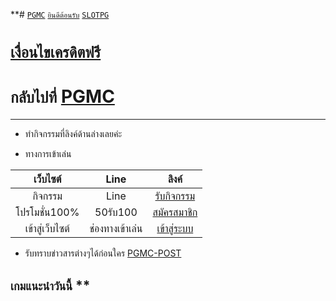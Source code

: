 **# [`PGMC`](https://pgslotmc.com) [```ยินดีต้อนรับ```](https://lin.ee/4RhSvlG) [```SLOTPG```](https://pgslotmc.com)

# [**`เงื่อนไขเครดิตฟรี`**](https://pgslotmc.github.io/newpost/เอกสาร/)

# `กลับไปที่`  [PGMC](https://pgslotmc.github.io/newpost)
---
- ทำกิจกรรมที่ลิงค์ด้านล่างเลยค่ะ

- ทางการเข้าเล่น

|เว็บไซต์|Line|ลิงค์|
|:-:|:-:|:-:|
| กิจกรรม | Line | [รับกิจกรรม](https://share-app-pgmc.web.app) |
| โปรโมชั่น100% | 50รับ100 | [สมัครสมาชิก](https://liff.line.me/1657270386-qGjJG67J) | 
| เข้าสู่เว็บไซต์ | ช่องทางเข้าเล่น | [เข้าสู่ระบบ](https://liff.line.me/1657270386-nqbjvqgj) |

- รับทราบข่าวสารต่างๆได้ก่อนใคร [PGMC-POST](https://pgslotmc.github.io/post)

## `เกมแนะนำวันนี้` **
